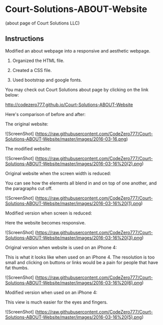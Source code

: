 # Court-Solutions-ABOUT-Website
(about page of Court Solutions LLC)

## Instructions
Modified an about webpage into a responsive and aesthetic webpage.

1) Organized the HTML file.

2) Created a CSS file.

3) Used bootstrap and google fonts.

You may check out Court Solutions about page by clicking on the link below:

http://codezero777.github.io/Court-Solutions-ABOUT-Website


Here's comparison of before and after:


The original website: 

![ScreenShot] (https://raw.githubusercontent.com/CodeZero777/Court-Solutions-ABOUT-Website/master/images/2016-03-16.png)


The modified website:

![ScreenShot] (https://raw.githubusercontent.com/CodeZero777/Court-Solutions-ABOUT-Website/master/images/2016-03-16%20(2).png)


Original website when the screen width is reduced:

You can see how the elements all blend in  and on top of one another, and the paragraphs cut off.

![ScreenShot] (https://raw.githubusercontent.com/CodeZero777/Court-Solutions-ABOUT-Website/master/images/2016-03-16%20(1).png)


Modified version when screen is reduced:

Here the website becomes responsive.

![ScreenShot] (https://raw.githubusercontent.com/CodeZero777/Court-Solutions-ABOUT-Website/master/images/2016-03-16%20(3).png)


Original version when website is used on an iPhone 4:

This is what it looks like when used on an iPhone 4. The resolution is too small and clicking on buttons or links would be a pain for people that have fat thumbs.

![ScreenShot] (https://raw.githubusercontent.com/CodeZero777/Court-Solutions-ABOUT-Website/master/images/2016-03-16%20(6).png)


Modified version when used on an iPhone 4:

This view is much easier for the eyes and fingers. 

![ScreenShot] (https://raw.githubusercontent.com/CodeZero777/Court-Solutions-ABOUT-Website/master/images/2016-03-16%20(5).png)
